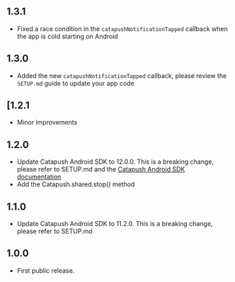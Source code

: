 ## 1.3.1

* Fixed a race condition in the `catapushNotificationTapped` callback when the app is cold starting on Android

## 1.3.0

* Added the new `catapushNotificationTapped` callback, please review the `SETUP.md` guide to update your app code

## [1.2.1

* Minor improvements

## 1.2.0

* Update Catapush Android SDK to 12.0.0. This is a breaking change, please refer to SETUP.md and the [Catapush Android SDK documentation](https://github.com/Catapush/catapush-docs/blob/master/AndroidSDK/DOCUMENTATION_ANDROID_SDK.md)
* Add the Catapush.shared.stop() method

## 1.1.0

* Update Catapush Android SDK to 11.2.0. This is a breaking change, please refer to SETUP.md

## 1.0.0

* First public release.